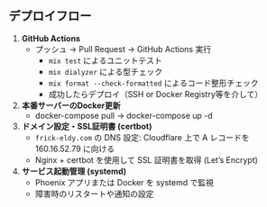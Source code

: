 ## デプロイフロー

1. **GitHub Actions**  
   - プッシュ → Pull Request → GitHub Actions 実行
     - `mix test` によるユニットテスト
     - `mix dialyzer` による型チェック
     - `mix format --check-formatted` によるコード整形チェック
     - 成功したらデプロイ（SSH or Docker Registry等を介して）
2. **本番サーバーのDocker更新**  
   - docker-compose pull → docker-compose up -d
3. **ドメイン設定・SSL証明書 (certbot)**
   - `frick-eldy.com` の DNS 設定: Cloudflare 上で A レコードを 160.16.52.79 に向ける
   - Nginx + certbot を使用して SSL 証明書を取得 (Let’s Encrypt)
4. **サービス起動管理 (systemd)**  
   - Phoenix アプリまたは Docker を systemd で監視
   - 障害時のリスタートや通知の設定
